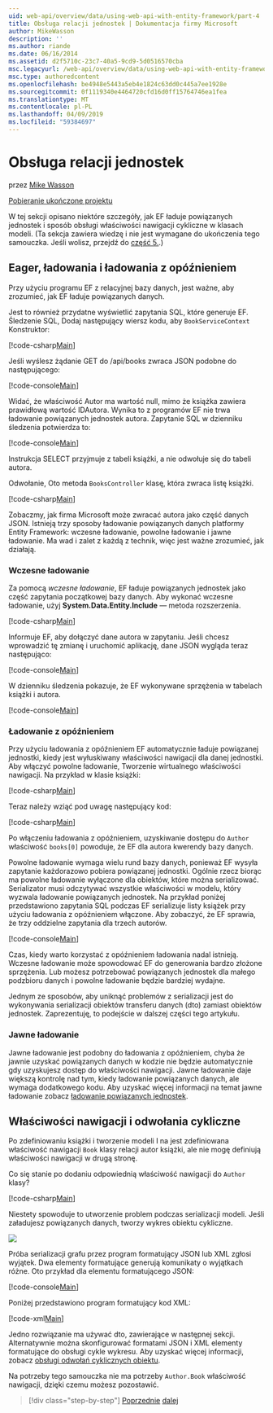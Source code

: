 ```yaml
---
uid: web-api/overview/data/using-web-api-with-entity-framework/part-4
title: Obsługa relacji jednostek | Dokumentacja firmy Microsoft
author: MikeWasson
description: ''
ms.author: riande
ms.date: 06/16/2014
ms.assetid: d2f5710c-23c7-40a5-9cd9-5d0516570cba
msc.legacyurl: /web-api/overview/data/using-web-api-with-entity-framework/part-4
msc.type: authoredcontent
ms.openlocfilehash: be4948e5443a5eb4e1824c63dd0c445a7ee1928e
ms.sourcegitcommit: 0f1119340e4464720cfd16d0ff15764746ea1fea
ms.translationtype: MT
ms.contentlocale: pl-PL
ms.lasthandoff: 04/09/2019
ms.locfileid: "59384697"
---
```

# <a name="handling-entity-relations"></a>Obsługa relacji jednostek

przez [Mike Wasson](https://github.com/MikeWasson)

[Pobieranie ukończone projektu](https://github.com/MikeWasson/BookService)

W tej sekcji opisano niektóre szczegóły, jak EF ładuje powiązanych jednostek i sposób obsługi właściwości nawigacji cykliczne w klasach modeli. (Ta sekcja zawiera wiedzę i nie jest wymagane do ukończenia tego samouczka. Jeśli wolisz, przejdź do [część 5.](part-5.md).)

## <a name="eager-loading-versus-lazy-loading"></a>Eager, ładowania i ładowania z opóźnieniem

Przy użyciu programu EF z relacyjnej bazy danych, jest ważne, aby zrozumieć, jak EF ładuje powiązanych danych.

Jest to również przydatne wyświetlić zapytania SQL, które generuje EF. Śledzenie SQL, Dodaj następujący wiersz kodu, aby `BookServiceContext` Konstruktor:

[!code-csharp[Main](part-4/samples/sample1.cs)]

Jeśli wyślesz żądanie GET do /api/books zwraca JSON podobne do następującego:

[!code-console[Main](part-4/samples/sample2.cmd)]

Widać, że właściwość Autor ma wartość null, mimo że książka zawiera prawidłową wartość IDAutora. Wynika to z programów EF nie trwa ładowanie powiązanych jednostek autora. Zapytanie SQL w dzienniku śledzenia potwierdza to:

[!code-console[Main](part-4/samples/sample3.sql)]

Instrukcja SELECT przyjmuje z tabeli książki, a nie odwołuje się do tabeli autora.

Odwołanie, Oto metoda `BooksController` klasę, która zwraca listę książki.

[!code-csharp[Main](part-4/samples/sample4.cs)]

Zobaczmy, jak firma Microsoft może zwracać autora jako część danych JSON. Istnieją trzy sposoby ładowanie powiązanych danych platformy Entity Framework: wczesne ładowanie, powolne ładowanie i jawne ładowanie. Ma wad i zalet z każdą z technik, więc jest ważne zrozumieć, jak działają.

### <a name="eager-loading"></a>Wczesne ładowanie

Za pomocą *wczesne ładowanie*, EF ładuje powiązanych jednostek jako część zapytania początkowej bazy danych. Aby wykonać wczesne ładowanie, użyj **System.Data.Entity.Include** — metoda rozszerzenia.

[!code-csharp[Main](part-4/samples/sample5.cs)]

Informuje EF, aby dołączyć dane autora w zapytaniu. Jeśli chcesz wprowadzić tę zmianę i uruchomić aplikację, dane JSON wygląda teraz następująco:

[!code-console[Main](part-4/samples/sample6.cmd)]

W dzienniku śledzenia pokazuje, że EF wykonywane sprzężenia w tabelach książki i autora.

[!code-console[Main](part-4/samples/sample7.cmd)]

### <a name="lazy-loading"></a>Ładowanie z opóźnieniem

Przy użyciu ładowania z opóźnieniem EF automatycznie ładuje powiązanej jednostki, kiedy jest wyłuskiwany właściwości nawigacji dla danej jednostki. Aby włączyć powolne ładowanie, Tworzenie wirtualnego właściwości nawigacji. Na przykład w klasie książki:

[!code-csharp[Main](part-4/samples/sample8.cs?highlight=6)]

Teraz należy wziąć pod uwagę następujący kod:

[!code-csharp[Main](part-4/samples/sample9.cs)]

Po włączeniu ładowania z opóźnieniem, uzyskiwanie dostępu do `Author` właściwość `books[0]` powoduje, że EF dla autora kwerendy bazy danych.

Powolne ładowanie wymaga wielu rund bazy danych, ponieważ EF wysyła zapytanie każdorazowo pobiera powiązanej jednostki. Ogólnie rzecz biorąc ma powolne ładowanie wyłączone dla obiektów, które można serializować. Serializator musi odczytywać wszystkie właściwości w modelu, który wyzwala ładowanie powiązanych jednostek. Na przykład poniżej przedstawiono zapytania SQL podczas EF serializuje listy książek przy użyciu ładowania z opóźnieniem włączone. Aby zobaczyć, że EF sprawia, że trzy oddzielne zapytania dla trzech autorów.

[!code-console[Main](part-4/samples/sample10.sql)]

Czas, kiedy warto korzystać z opóźnieniem ładowania nadal istnieją. Wczesne ładowanie może spowodować EF do generowania bardzo złożone sprzężenia. Lub możesz potrzebować powiązanych jednostek dla małego podzbioru danych i powolne ładowanie będzie bardziej wydajne.

Jednym ze sposobów, aby uniknąć problemów z serializacji jest do wykonywania serializacji obiektów transferu danych (dto) zamiast obiektów jednostek. Zaprezentuję, to podejście w dalszej części tego artykułu.

### <a name="explicit-loading"></a>Jawne ładowanie

Jawne ładowanie jest podobny do ładowania z opóźnieniem, chyba że jawnie uzyskać powiązanych danych w kodzie nie będzie automatycznie gdy uzyskujesz dostęp do właściwości nawigacji. Jawne ładowanie daje większą kontrolę nad tym, kiedy ładowanie powiązanych danych, ale wymaga dodatkowego kodu. Aby uzyskać więcej informacji na temat jawne ładowanie zobacz [ładowanie powiązanych jednostek](https://msdn.microsoft.com/data/jj574232#explicit).

## <a name="navigation-properties-and-circular-references"></a>Właściwości nawigacji i odwołania cykliczne

Po zdefiniowaniu książki i tworzenie modeli I na jest zdefiniowana właściwość nawigacji `Book` klasy relacji autor książki, ale nie mogę definiują właściwości nawigacji w drugą stronę.

Co się stanie po dodaniu odpowiednią właściwość nawigacji do `Author` klasy?

[!code-csharp[Main](part-4/samples/sample11.cs?highlight=7)]

Niestety spowoduje to utworzenie problem podczas serializacji modeli. Jeśli załadujesz powiązanych danych, tworzy wykres obiektu cykliczne.

![](part-4/_static/image1.png)

Próba serializacji grafu przez program formatujący JSON lub XML zgłosi wyjątek. Dwa elementy formatujące generują komunikaty o wyjątkach różne. Oto przykład dla elementu formatującego JSON:

[!code-console[Main](part-4/samples/sample12.cmd)]

Poniżej przedstawiono program formatujący kod XML:

[!code-xml[Main](part-4/samples/sample13.xml)]

Jedno rozwiązanie ma używać dto, zawierające w następnej sekcji. Alternatywnie można skonfigurować formatami JSON i XML elementy formatujące do obsługi cykle wykresu. Aby uzyskać więcej informacji, zobacz [obsługi odwołań cyklicznych obiektu](../../formats-and-model-binding/json-and-xml-serialization.md#handling_circular_object_references).

Na potrzeby tego samouczka nie ma potrzeby `Author.Book` właściwość nawigacji, dzięki czemu możesz pozostawić.

> [!div class="step-by-step"]
> [Poprzednie](part-3.md)
> [dalej](part-5.md)
